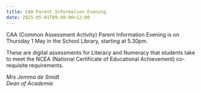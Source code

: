 ```yaml
---
title: CAA Parent Information Evening
date: 2025-05-01T09:49:00+12:00
---
```

CAA (Common Assessment Activity) Parent Information Evening is on Thursday 1 May in the School Library, starting at 5.30pm.

These are digital assessments for Literacy and Numeracy that students take to meet the NCEA (National Certificate of Educational Achievement) co-requisite requirements.  

*Mrs Jemma de Smidt  
Dean of Academia* 

